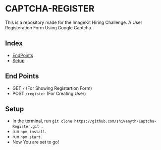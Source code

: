 # CAPTCHA-REGISTER
This is a repository made for the ImageKit Hiring Challenge. A User Registeration Form Using Google Captcha.

## Index
  - [EndPoints](#end-points)
  - [Setup](#setup)



## End Points
- GET `/`  (For Showing Registartion Form)
- POST `/register` (For Creating User)


## Setup
- In the terminal, run `git clone https://github.com/shivamyth/Captcha-Register.git `.
- run `npm install`.
- run `npm start`.
- Now You are set to go!